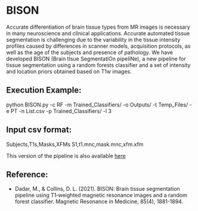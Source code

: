 # BISON

Accurate differentiation of brain tissue types from MR images  is necessary in many neuroscience and clinical applications. Accurate automated tissue segmentation is challenging due to the variability in the tissue intensity profiles caused by differences in scanner models, acquisition protocols, as well as the age of the subjects and presence of pathology. We have developed BISON (Brain tIsue SegmentatiOn pipeliNe), a new pipeline for tissue segmentation using a random forests classifier and a set of intensity and location priors obtained based on T1w images.


## Execution Example:
python BISON.py -c RF -m Trained_Classifiers/ -o Outputs/ -t Temp_Files/ -e PT -n List.csv -p Trained_Classifiers/ -l 3

## Input csv format:
Subjects,T1s,Masks,XFMs 
S1,t1.mnc,mask.mnc,xfm.xfm

This version of the pipeline is also available [here](https://nist.mni.mcgill.ca/tissue-classification/)

## Reference:
- Dadar, M., & Collins, D. L. (2021). BISON: Brain tissue segmentation pipeline using T1‐weighted magnetic resonance images and a random forest classifier. Magnetic Resonance in Medicine, 85(4), 1881-1894.


